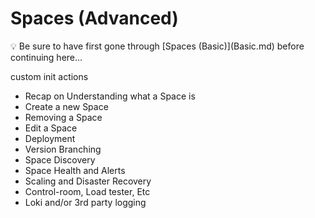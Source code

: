 # Spaces (Advanced)

<aside>
💡 Be sure to have first gone through [Spaces (Basic)](Basic.md)  before continuing here…

</aside>

custom init actions

- Recap on Understanding what a Space is
- Create a new Space
- Removing a Space
- Edit a Space
- Deployment
- Version Branching
- Space Discovery
- Space Health and Alerts
- Scaling and Disaster Recovery
- Control-room, Load tester, Etc
- Loki and/or 3rd party logging
